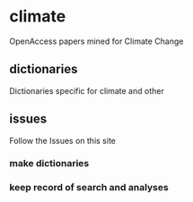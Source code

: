 # climate
OpenAccess papers mined for Climate Change

## dictionaries
Dictionaries specific for climate and other

## issues
Follow the Issues on this site 
### make dictionaries
### keep record of search and analyses


